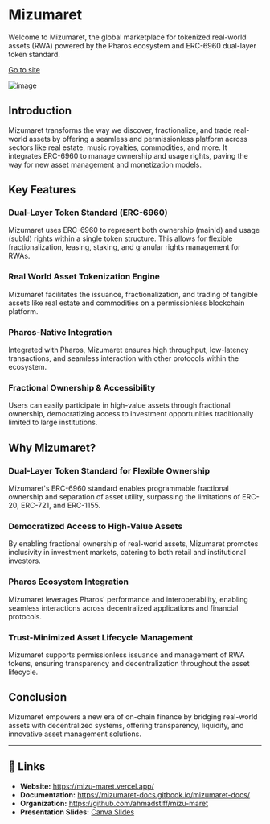 # Mizumaret

Welcome to Mizumaret, the global marketplace for tokenized real-world assets (RWA) powered by the Pharos ecosystem and ERC-6960 dual-layer token standard.

[Go to site](https://mizu-maret.vercel.app/)

![image]()

## Introduction

Mizumaret transforms the way we discover, fractionalize, and trade real-world assets by offering a seamless and permissionless platform across sectors like real estate, music royalties, commodities, and more. It integrates ERC-6960 to manage ownership and usage rights, paving the way for new asset management and monetization models.

## Key Features

### Dual-Layer Token Standard (ERC-6960)

Mizumaret uses ERC-6960 to represent both ownership (mainId) and usage (subId) rights within a single token structure. This allows for flexible fractionalization, leasing, staking, and granular rights management for RWAs.

### Real World Asset Tokenization Engine

Mizumaret facilitates the issuance, fractionalization, and trading of tangible assets like real estate and commodities on a permissionless blockchain platform.

### Pharos-Native Integration

Integrated with Pharos, Mizumaret ensures high throughput, low-latency transactions, and seamless interaction with other protocols within the ecosystem.

### Fractional Ownership & Accessibility

Users can easily participate in high-value assets through fractional ownership, democratizing access to investment opportunities traditionally limited to large institutions.

## Why Mizumaret?

### Dual-Layer Token Standard for Flexible Ownership

Mizumaret's ERC-6960 standard enables programmable fractional ownership and separation of asset utility, surpassing the limitations of ERC-20, ERC-721, and ERC-1155.

### Democratized Access to High-Value Assets

By enabling fractional ownership of real-world assets, Mizumaret promotes inclusivity in investment markets, catering to both retail and institutional investors.

### Pharos Ecosystem Integration

Mizumaret leverages Pharos' performance and interoperability, enabling seamless interactions across decentralized applications and financial protocols.

### Trust-Minimized Asset Lifecycle Management

Mizumaret supports permissionless issuance and management of RWA tokens, ensuring transparency and decentralization throughout the asset lifecycle.

## Conclusion

Mizumaret empowers a new era of on-chain finance by bridging real-world assets with decentralized systems, offering transparency, liquidity, and innovative asset management solutions.

---

## 🔗 Links

- **Website:** <a href="https://mizu-maret.vercel.app/" target="_blank">https://mizu-maret.vercel.app/</a>
- **Documentation:** <a href="https://mizumaret-docs.gitbook.io/mizumaret-docs/" target="_blank">https://mizumaret-docs.gitbook.io/mizumaret-docs/</a>
- **Organization:** <a href="https://github.com/ahmadstiff/mizu-maret" target="_blank">https://github.com/ahmadstiff/mizu-maret</a>
- **Presentation Slides:** <a href="https://www.canva.com/design/DAGlXpsGoXQ/wNWDfS8PQj6j2cZlOQpsXw/edit?utm_content=DAGlXpsGoXQ&utm_campaign=designshare&utm_medium=link2&utm_source=sharebutton
" target="_blank">Canva Slides</a>

